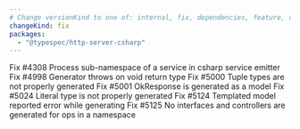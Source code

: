 ```yaml
---
# Change versionKind to one of: internal, fix, dependencies, feature, deprecation, breaking
changeKind: fix
packages:
  - "@typespec/http-server-csharp"
---
```


Fix #4308 Process sub-namespace of a service in csharp service emitter
Fix #4998 Generator throws on void return type
Fix #5000 Tuple types are not properly generated
Fix #5001 OkResponse is generated as a model
Fix #5024 Literal type is not properly generated
Fix #5124 Templated model reported error while generating
Fix #5125 No interfaces and controllers are generated for ops in a namespace
